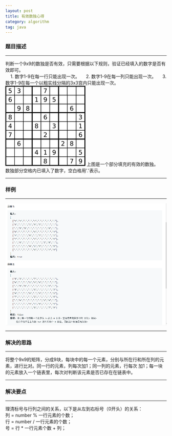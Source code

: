 ```yaml
---
layout: post  
title: 有效数独心得  
category: algorithm  
tag: java  
---
```

### 题目描述
- - -
判断一个9x9的数独是否有效，只需要根据以下规则，验证已经填入的数字是否有效即可。  
&nbsp;&nbsp;&nbsp;&nbsp;1. 数字1-9在每一行只能出现一次。
&nbsp;&nbsp;&nbsp;&nbsp;2. 数字1-9在每一列只能出现一次。
&nbsp;&nbsp;&nbsp;&nbsp;3. 数字1-9在每一个以粗实线分隔的3x3宫内只能出现一次。
![输入例子图](/public/myimage/leetcode36-01.png)
上图是一个部分填充的有效的数独。  
数独部分空格内已填入了数字，空白格用'.'表示。
- - -
### 样例
- - -
![样例图](/public/myimage/leetcode36-02.png)
- - -
### 解决的思路
- - -
将整个9x9的矩阵，分成9块，每块中的每一个元素，分别与所在行和所在列的元素，进行比对。同一行的元素，列每次加1；同一列的元素，行每次
加1；每一块的元素放入一个链表里，每次对判断该元素是否已存在在链表中。
- - -
### 解决要点
- - -
理清标号与行列之间的关系，以下是从左到右标号（0开头）的关系：  
列 = number % 一行元素的个数；  
行 = number / 一行元素的个数；  
号 = 行 * 一行元素个数 + 列；